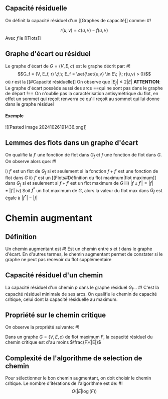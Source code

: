 ## Capacité résiduelle
On définit la capacité résiduel d'un [[Graphes de capacité]] comme: #!

$$r(u,v) = c(u,v)-f(u,v)$$
Avec $f$ le [[Flots]]
<!--ID: 1726076885840-->


## Graphe d'écart ou résiduel
Le graphe d'écart de $G = (V, E, c)$ est le graphe décrit par: #!
$$G_f = (V, E_f, r) \;\;\; E_f = \set{\set{u,v} \in E\; |\; r(u,v) > 0}$$
où $r$ est la [[#Capacité résiduelle]]
On observe que $|E_f| \leq 2 |E|$
**ATTENTION**: Le graphe d'écart possède aussi des arcs ==qui ne sont pas dans le graphe de départ !== On n'oublie pas la caractérisation antisymétrique du flot, en effet un sommet qui reçoit renverra ce qu'il reçoit au sommet qui lui donne dans le graphe résiduel
<!--ID: 1726076885850-->

#### Exemple
![[Pasted image 20241026191436.png]]

## Lemmes des flots dans un graphe d'écart
On qualifie la $f'$ une fonction de flot dans $G_f$ et $f$ une fonction de flot dans $G$. On observe alors que: #!

i) $f'$ est un flot de $G_f$ si et seulement si la fonction $f + f'$ est une fonction de flot dans $G$
ii) $f'$ est un [[Flots#Définition du flot maximum|flot maximum]] dans $G_f$ si et seulement si $f + f'$ est un flot maximum de $G$
iii) $|f \pm f'| = |f| \pm |f'|$
iv) Soit $f^*$ un flot maximum de $G$, alors la valeur du flot max dans $G_f$ est égale à $|f^*| -|f|$

# Chemin augmentant

## Définition
Un chemin augmentant est #!
Est un chemin entre $s$ et $t$ dans le graphe d'écart. En d'autres termes, le chemin augmentant permet de constater si le graphe ne peut pas recevoir du flot supplémentaire
<!--ID: 1727256183789-->


## Capacité résiduel d'un chemin
La capacité résiduel d'un chemin $p$ dans le graphe résiduel $G_f$... #! 
C'est la capacité résiduel minimale de ses arcs.
On qualifie le chemin de capacité critique, celui dont la capacité résiduelle au maximum.
<!--ID: 1727256183800-->


## Propriété sur le chemin critique
On observe la propriété suivante: #!

Dans un graphe $G = (V, E, c)$ de flot maximum $F$, la capacité résiduel du chemin critique est d'au moins $\frac{F}{|E|}$
<!--ID: 1727256183814-->


## Complexité de l'algorithme de selection de chemin
Pour sélectionner le bon chemin augmentant, on doit choisir le chemin critique.
Le nombre d'itérations de l'algorithme est de:  #!
$$O(|E| \log(F))$$
<!--ID: 1727256183829-->

